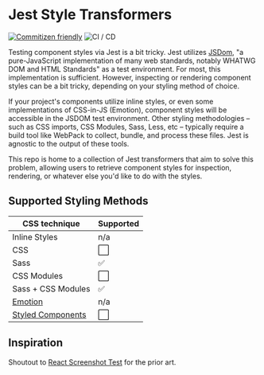 # Jest Style Transformers

[![Commitizen friendly](https://img.shields.io/badge/commitizen-friendly-brightgreen.svg)](http://commitizen.github.io/cz-cli/) ![CI / CD](https://github.com/wesrice/jest-style-transformers/workflows/CI%20/%20CD/badge.svg)

Testing component styles via Jest is a bit tricky. Jest utilizes
[JSDom](https://github.com/jsdom/jsdom), "a pure-JavaScript implementation of
many web standards, notably WHATWG DOM and HTML Standards" as a test
environment. For most, this implementation is sufficient. However, inspecting or
rendering component styles can be a bit tricky, depending on your styling method
of choice.

If your project's components utilize inline styles, or even some implementations
of CSS-in-JS (Emotion), component styles will be accessible in the JSDOM test
environment. Other styling methodologies – such as CSS imports, CSS Modules,
Sass, Less, etc – typically require a build tool like WebPack to collect,
bundle, and process these files. Jest is agnostic to the output of these tools.

This repo is home to a collection of Jest transformers that aim to solve this
problem, allowing users to retrieve component styles for inspection, rendering,
or whatever else you'd like to do with the styles.

## Supported Styling Methods

| CSS technique                                          | Supported |
| ------------------------------------------------------ | --------- |
| Inline Styles                                          | n/a       |
| CSS                                                    | ⬜        |
| Sass                                                   | ✅        |
| CSS Modules                                            | ⬜        |
| Sass + CSS Modules                                     | ✅        |
| [Emotion](https://emotion.sh)                          | n/a       |
| [Styled Components](https://www.styled-components.com) | ⬜       |

## Inspiration
Shoutout to [React Screenshot Test](https://github.com/fwouts/react-screenshot-test)
for the prior art.
